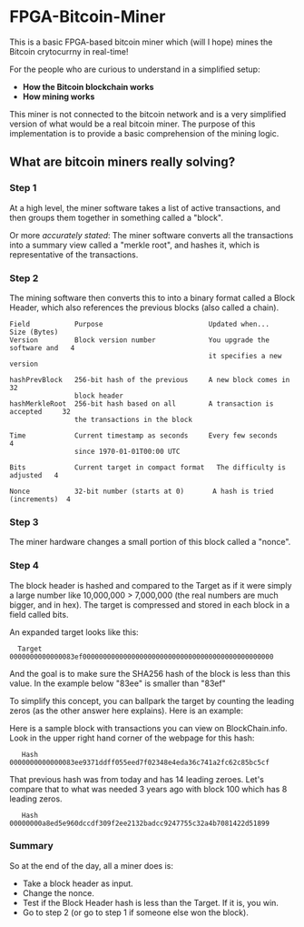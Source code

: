 # FPGA-Bitcoin-Miner

This is a basic FPGA-based bitcoin miner which (will I hope) mines the Bitcoin crytocurrny in real-time!

For the people who are curious to understand in a simplified setup:
- **How the Bitcoin blockchain works**
- **How mining works**

This miner is not connected to the bitcoin network and is a very simplified version of what would be a real bitcoin miner. The purpose of this implementation is to provide a basic comprehension of the mining logic.

## What are bitcoin miners really solving?

### Step 1

At a high level, the miner software takes a list of active transactions, and then groups them together in something called a "block".

Or more *accurately stated*: The miner software converts all the transactions into a summary view called a "merkle root", and hashes it, which is representative of the transactions.

### Step 2

The mining software then converts this to into a binary format called a Block Header, which also references the previous blocks (also called a chain).

```
Field           Purpose                          Updated when...               Size (Bytes)
Version         Block version number             You upgrade the software and   4
                                                 it specifies a new version 

hashPrevBlock   256-bit hash of the previous     A new block comes in          32
                block header    
hashMerkleRoot  256-bit hash based on all        A transaction is accepted     32
                the transactions in the block       

Time            Current timestamp as seconds     Every few seconds              4
                since 1970-01-01T00:00 UTC  

Bits            Current target in compact format   The difficulty is adjusted   4

Nonce           32-bit number (starts at 0)       A hash is tried (increments)  4
```

### Step 3

The miner hardware changes a small portion of this block called a "nonce".

### Step 4

The block header is hashed and compared to the Target as if it were simply a large number like 10,000,000 > 7,000,000 (the real numbers are much bigger, and in hex). The target is compressed and stored in each block in a field called bits.

An expanded target looks like this:

```
  Target   0000000000000083ef00000000000000000000000000000000000000000000000
```

And the goal is to make sure the SHA256 hash of the block is less than this value. In the example below "83ee" is smaller than "83ef"

To simplify this concept, you can ballpark the target by counting the leading zeros (as the other answer here explains). Here is an example:

Here is a sample block with transactions you can view on BlockChain.info. Look in the upper right hand corner of the webpage for this hash:

```
   Hash 0000000000000083ee9371ddff055eed7f02348e4eda36c741a2fc62c85bc5cf
```

That previous hash was from today and has 14 leading zeroes. Let's compare that to what was needed 3 years ago with block 100 which has 8 leading zeros.

```
   Hash 00000000a8ed5e960dccdf309f2ee2132badcc9247755c32a4b7081422d51899
```

### Summary

So at the end of the day, all a miner does is:

- Take a block header as input.
- Change the nonce.
- Test if the Block Header hash is less than the Target. If it is, you win.
- Go to step 2 (or go to step 1 if someone else won the block).
